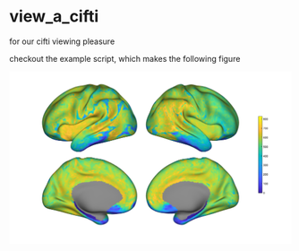 # view_a_cifti
for our cifti viewing pleasure

checkout the example script, which makes the following figure

![surfview](examplesurf.png)
